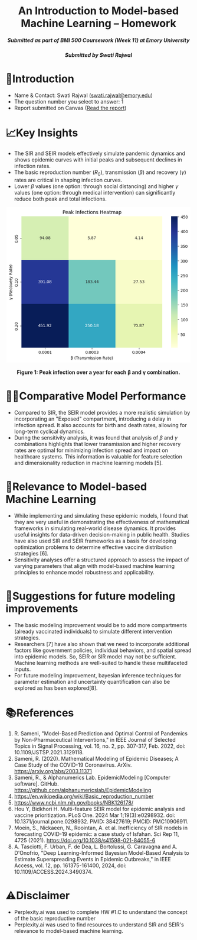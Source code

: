 <h1 align="center">An Introduction to Model-based Machine Learning – Homework</a></h1>
<h5 align="center">Submitted as part of BMI 500 Coursework (Week 11) at Emory University</h5>
<h5 align="center">Submitted by Swati Rajwal</h5>
<h5 align="center">

# 🎯Introduction
- Name & Contact: Swati Rajwal (swati.rajwal@emory.edu)
- The question number you select to answer: 1 
- Report submitted on Canvas ([Read the report](https://github.com/swati-rajwal/BMI500_week11/blob/main/Rajwal_BMI500_HW11.pdf))
# 📈Key Insights
- The SIR and SEIR models effectively simulate pandemic dynamics and shows epidemic curves with initial peaks and subsequent declines in infection rates.
- The basic reproduction number ($R_0$), transmission ($\beta$) and recovery ($\gamma$) rates are critical in shaping infection curves.
- Lower $\beta$ values (one option: through social distancing) and higher $\gamma$ values (one option: through medical intervention) can significantly reduce both peak and total infections.
<p align="center">
  <img src="figures/6.png" width="500" alt="Experimental Task Design">
</p>
<p align="center"><b>Figure 1:  Peak infection over a year for each β and γ combination.</b></p>

# 👩‍💻Comparative Model Performance
- Compared to SIR, the SEIR model provides a more realistic simulation by incorporating an "Exposed" compartment, introducing a delay in infection spread. It also accounts for birth and death rates, allowing for long-term cyclical dynamics.
- During the sensitivity analysis, it was found that analysis of $\beta$ and $\gamma$ combinations highlights that lower transmission and higher recovery rates are optimal for minimizing infection spread and impact on healthcare systems. This information is valuable for feature selection and dimensionality reduction in machine learning models [5].

# 📌Relevance to Model-based Machine Learning
- While implementing and simulating these epidemic models, I found that they are very useful in demonstrating the effectiveness of mathematical frameworks in simulating real-world disease dynamics. It provides useful insights for data-driven decision-making in public health. Studies have also used SIR and SEIR frameworks as a basis for developing optimization problems to determine effective vaccine distribution strategies [6].
- Sensitivity analyses offer a structured approach to assess the impact of varying parameters that align with model-based machine learning principles to enhance model robustness and applicability.

# 💭Suggestions for future modeling improvements
- The basic modeling improvement would be to add more compartments (already vaccinated individuals) to simulate different intervention strategies.
- Researchers [7] have also shown that we need to incorporate additional factors like government policies, individual behaviors, and spatial spread into epidemic models. So, SEIR or SIR model may not be sufficient. Machine learning methods are well-suited to handle these multifaceted inputs.
- For future modeling improvement, bayesian inference techniques for parameter estimation and uncertainty quantification can also be explored as has been explored[8].

# 📚References
1. R. Sameni, "Model-Based Prediction and Optimal Control of Pandemics by Non-Pharmaceutical Interventions," in IEEE Journal of Selected Topics in Signal Processing, vol. 16, no. 2, pp. 307-317, Feb. 2022, doi: 10.1109/JSTSP.2021.3129118.
2. Sameni, R. (2020). Mathematical Modeling of Epidemic Diseases; A Case Study of the COVID-19 Coronavirus. ArXiv. https://arxiv.org/abs/2003.11371
3. Sameni, R., & Alphanumerics Lab. EpidemicModeling [Computer software]. GitHub. https://github.com/alphanumericslab/EpidemicModeling
4. https://en.wikipedia.org/wiki/Basic_reproduction_number
5. https://www.ncbi.nlm.nih.gov/books/NBK126178/
6. Hou Y, Bidkhori H. Multi-feature SEIR model for epidemic analysis and vaccine prioritization. PLoS One. 2024 Mar 1;19(3):e0298932. doi: 10.1371/journal.pone.0298932. PMID: 38427619; PMCID: PMC10906911.
7. Moein, S., Nickaeen, N., Roointan, A. et al. Inefficiency of SIR models in forecasting COVID-19 epidemic: a case study of Isfahan. Sci Rep 11, 4725 (2021). https://doi.org/10.1038/s41598-021-84055-6
8. A. Tasciotti, F. Urban, F. de Dea, L. Bortolussi, G. Caravagna and A. D'Onofrio, "Deep Learning-Informed Bayesian Model-Based Analysis to Estimate Superspreading Events in Epidemic Outbreaks," in IEEE Access, vol. 12, pp. 161375-161400, 2024, doi: 10.1109/ACCESS.2024.3490374.

# ⚠️Disclaimer
- Perplexity.ai was used to complete HW #1.C to understand the concept of the basic reproductive number
- Perplexity.ai was used to find resources to understand SIR and SEIR's relevance to model-based machine learning.
